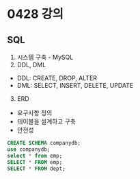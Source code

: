 # 0428 강의

## SQL
1. 시스템 구축 - MySQL
2. DDL, DML
- DDL: CREATE, DROP, ALTER
- DML: SELECT, INSERT, DELETE, UPDATE

3. ERD
- 요구사항 정의
- 테이블을 설계하고 구축
- 안전성

```sql
CREATE SCHEMA companydb;
use companydb;
select * from emp;
SELECT * FROM emp;
SELECT * FROM dept;
```